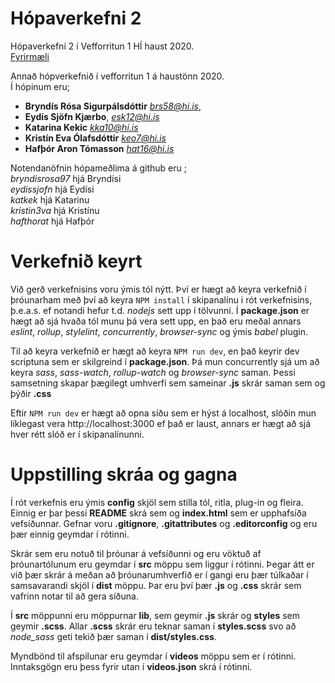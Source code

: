 
# Hópaverkefni 2
Hópaverkefni 2 í Vefforritun 1 HÍ haust 2020. <br>
<a href="https://github.com/vefforritun/vef1-2020-h2">Fyrirmæli</a>

Annað hópverkefnið í vefforritun 1 á haustönn 2020. <br/>
Í hópinum eru;

 * **Bryndís Rósa Sigurpálsdóttir** *brs58@hi.is*,
 * **Eydís Sjöfn Kjærbo**,  *esk12@hi.is*
 * **Katarina Kekic**  *kka10@hi.is*
 * **Kristín Eva Ólafsdóttir** *keo7@hi.is*
 * **Hafþór Aron Tómasson** *hat16@hi.is*

Notendanöfnin hópameðlima á github eru ;<br/>
*bryndisrosa97* hjá Bryndísi<br/>
*eydissjofn* hjá Eydísi <br/>
*katkek* hjá Katarinu <br/>
*kristin3va* hjá Kristínu <br/>
*hafthorat* hjá Hafþór <br/>



# Verkefnið keyrt
Við gerð verkefnisins voru ýmis tól nýtt. Því er hægt að keyra verkefnið í þróunarham með því að keyra 
`NPM install` í skipanalínu i rót verkefnisins, þ.e.a.s. ef notandi hefur t.d. _nodejs_ sett upp í tölvunni. Í **package.json** er hægt að sjá hvaða tól munu þá vera sett upp,
en það eru meðal annars _eslint_, _rollup_, _stylelint_, _concurrently_, _browser-sync_ og ýmis _babel_ plugin. 

Til að keyra verkefnið er hægt að keyra `NPM run dev`, en það keyrir dev scriptuna sem er skilgreind í **package.json**. Þá mun concurrently sjá um að keyra _sass_, _sass-watch_, _rollup-watch_ og _browser-sync_ saman. Þessi samsetning skapar þægilegt umhverfi sem sameinar **.js** skrár saman sem og þýðir **.css** 

Eftir `NPM run dev` er hægt að opna síðu sem er hýst á localhost, slóðin mun líklegast vera http://localhost:3000 ef það er laust, annars er hægt að sjá hver rétt slóð er í skipanalínunni.

# Uppstilling skráa og gagna
Í rót verkefnis eru ýmis **config** skjöl sem stilla tól, ritla, plug-in og fleira. Einnig er þar þessi **README** skrá sem og **index.html** sem er upphafsíða vefsíðunnar. Gefnar voru **.gitignore**, **.gitattributes** og **.editorconfig** og eru þær einnig geymdar í rótinni. 

Skrár sem eru notuð til þróunar á vefsíðunni og eru vöktuð af þróunartólunum eru geymdar í **src** möppu sem liggur í rótinni. Þegar átt er við þær skrár á meðan að þróunarumhverfið er í gangi eru þær túlkaðar í samsavarandi skjöl í **dist** möppu. Þar eru því þær **.js** og **.css** skrár sem vafrinn notar til að gera síðuna.

Í **src** möppunni eru möppurnar **lib**, sem geymir **.js** skrár og **styles** sem geymir **.scss**. Allar **.scss** skrár eru teknar saman í **styles.scss** svo að _node_sass_ geti tekið þær saman í **dist/styles.css**. 

Myndbönd til afspilunar eru geymdar í **videos** möppu sem er í rótinni. Inntaksgögn eru þess fyrir utan í **videos.json** skrá í rótinni. 

